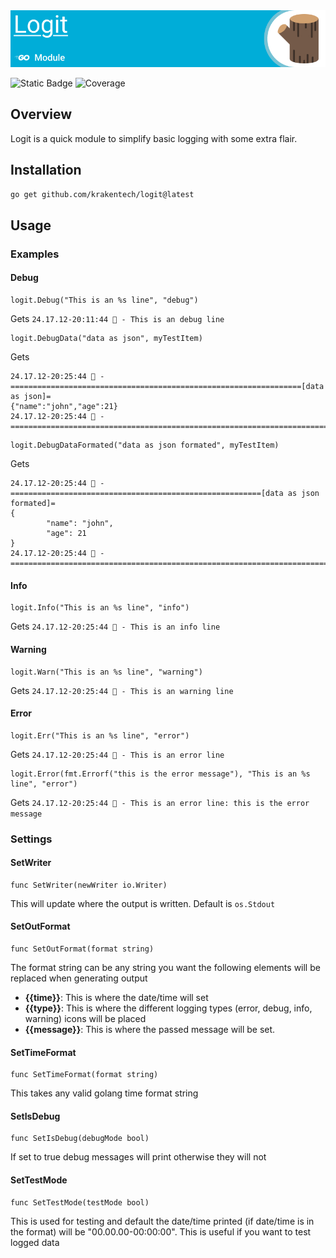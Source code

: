 <picture>
    <source media="(prefers-color-scheme: dark)" srcset="./res/readme-topper-dark.jpg" />
    <source media="(prefers-color-scheme: light)" srcset="./res/readme-topper-light.jpg" />
    <img src="./res/readme-topper-light.jpg" />
</picture>

![Static Badge](https://img.shields.io/badge/Release-v1.0.0-green)
![Coverage](https://img.shields.io/badge/Coverage-96.1%25-brightgreen)

## Overview

Logit is a quick module to simplify basic logging with some extra flair.

## Installation

```bash
go get github.com/krakentech/logit@latest
```

## Usage

### Examples

#### Debug

```golang
logit.Debug("This is an %s line", "debug")
```

Gets
```24.17.12-20:11:44 🐛 - This is an debug line```

```golang
logit.DebugData("data as json", myTestItem)
```

Gets
```
24.17.12-20:25:44 🧶 - =================================================================[data as json]=
{"name":"john","age":21}
24.17.12-20:25:44 🧶 - ================================================================================
```

```golang
logit.DebugDataFormated("data as json formated", myTestItem)
```

Gets
```
24.17.12-20:25:44 🧶 - ========================================================[data as json formated]=
{
        "name": "john",
        "age": 21
}
24.17.12-20:25:44 🧶 - ================================================================================

```


#### Info

```golang
logit.Info("This is an %s line", "info")
```

Gets
```24.17.12-20:25:44 🧠 - This is an info line```


#### Warning

```golang
logit.Warn("This is an %s line", "warning")
```

Gets
```24.17.12-20:25:44 🚧 - This is an warning line```

#### Error

```golang
logit.Err("This is an %s line", "error")
```

Gets
```24.17.12-20:25:44 🛑 - This is an error line```

```golang
logit.Error(fmt.Errorf("this is the error message"), "This is an %s line", "error")
```

Gets
```24.17.12-20:25:44 🛑 - This is an error line: this is the error message```


### Settings

#### SetWriter

```golang
func SetWriter(newWriter io.Writer)
```

This will update where the output is written. Default is ```os.Stdout```

#### SetOutFormat
    
```golang
func SetOutFormat(format string) 
```

The format string can be any string you want the following elements will be replaced when generating output

* **{{time}}**: This is where the date/time will set
* **{{type}}**: This is where the different logging types (error, debug, info, warning) icons will be placed
* **{{message}}**: This is where the passed message will be set.

#### SetTimeFormat

```golang
func SetTimeFormat(format string)
```

This takes any valid golang time format string

#### SetIsDebug

```golang
func SetIsDebug(debugMode bool) 
```

If set to true debug messages will print otherwise they will not

#### SetTestMode

```golang
func SetTestMode(testMode bool)
```

This is used for testing and default the date/time printed (if date/time is in the format) will be "00.00.00-00:00:00". This is useful if you want to test logged data

